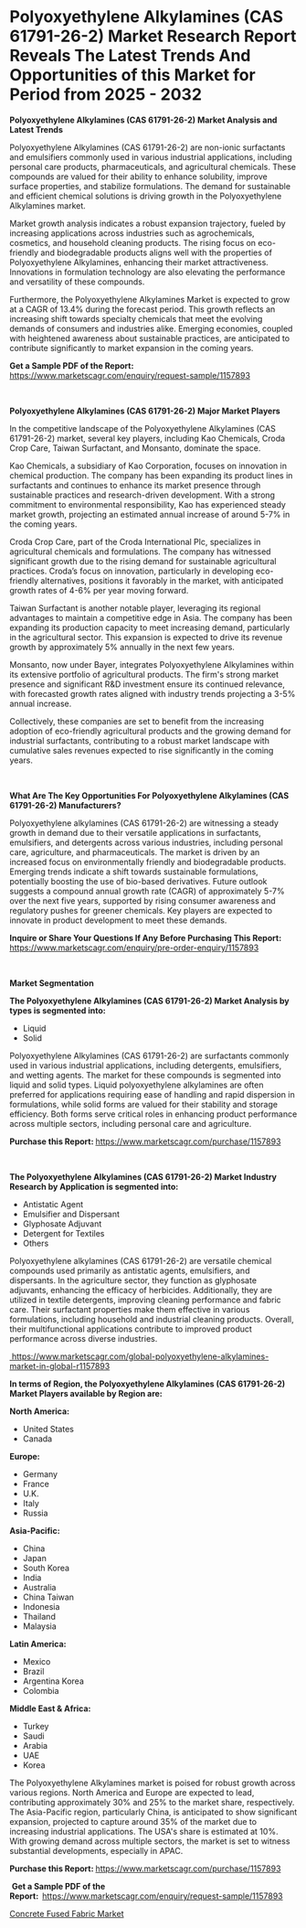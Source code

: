 <p><h1>Polyoxyethylene Alkylamines (CAS 61791-26-2) Market Research Report Reveals The Latest Trends And Opportunities of this Market for Period from 2025 - 2032</h1></p><p><strong>Polyoxyethylene Alkylamines (CAS 61791-26-2) Market Analysis and Latest Trends</strong></p>
<p><p>Polyoxyethylene Alkylamines (CAS 61791-26-2) are non-ionic surfactants and emulsifiers commonly used in various industrial applications, including personal care products, pharmaceuticals, and agricultural chemicals. These compounds are valued for their ability to enhance solubility, improve surface properties, and stabilize formulations. The demand for sustainable and efficient chemical solutions is driving growth in the Polyoxyethylene Alkylamines market.</p><p>Market growth analysis indicates a robust expansion trajectory, fueled by increasing applications across industries such as agrochemicals, cosmetics, and household cleaning products. The rising focus on eco-friendly and biodegradable products aligns well with the properties of Polyoxyethylene Alkylamines, enhancing their market attractiveness. Innovations in formulation technology are also elevating the performance and versatility of these compounds.</p><p>Furthermore, the Polyoxyethylene Alkylamines Market is expected to grow at a CAGR of 13.4% during the forecast period. This growth reflects an increasing shift towards specialty chemicals that meet the evolving demands of consumers and industries alike. Emerging economies, coupled with heightened awareness about sustainable practices, are anticipated to contribute significantly to market expansion in the coming years.</p></p>
<p><strong>Get a Sample PDF of the Report:&nbsp;</strong> <a href="https://www.marketscagr.com/enquiry/request-sample/1157893?utm_campaign=3098&utm_medium=2&utm_source=Github&utm_content=ia&utm_term=02042025&utm_id=polyoxyethylene-alkylamines-cas-61791-26-2">https://www.marketscagr.com/enquiry/request-sample/1157893</a></p>
<p>&nbsp;</p>
<p><strong>Polyoxyethylene Alkylamines (CAS 61791-26-2) Major Market Players</strong></p>
<p><p>In the competitive landscape of the Polyoxyethylene Alkylamines (CAS 61791-26-2) market, several key players, including Kao Chemicals, Croda Crop Care, Taiwan Surfactant, and Monsanto, dominate the space.</p><p>Kao Chemicals, a subsidiary of Kao Corporation, focuses on innovation in chemical production. The company has been expanding its product lines in surfactants and continues to enhance its market presence through sustainable practices and research-driven development. With a strong commitment to environmental responsibility, Kao has experienced steady market growth, projecting an estimated annual increase of around 5-7% in the coming years.</p><p>Croda Crop Care, part of the Croda International Plc, specializes in agricultural chemicals and formulations. The company has witnessed significant growth due to the rising demand for sustainable agricultural practices. Croda’s focus on innovation, particularly in developing eco-friendly alternatives, positions it favorably in the market, with anticipated growth rates of 4-6% per year moving forward.</p><p>Taiwan Surfactant is another notable player, leveraging its regional advantages to maintain a competitive edge in Asia. The company has been expanding its production capacity to meet increasing demand, particularly in the agricultural sector. This expansion is expected to drive its revenue growth by approximately 5% annually in the next few years.</p><p>Monsanto, now under Bayer, integrates Polyoxyethylene Alkylamines within its extensive portfolio of agricultural products. The firm's strong market presence and significant R&D investment ensure its continued relevance, with forecasted growth rates aligned with industry trends projecting a 3-5% annual increase.</p><p>Collectively, these companies are set to benefit from the increasing adoption of eco-friendly agricultural products and the growing demand for industrial surfactants, contributing to a robust market landscape with cumulative sales revenues expected to rise significantly in the coming years.</p></p>
<p>&nbsp;</p>
<p><strong>What Are The Key Opportunities For Polyoxyethylene Alkylamines (CAS 61791-26-2) Manufacturers?</strong></p>
<p><p>Polyoxyethylene alkylamines (CAS 61791-26-2) are witnessing a steady growth in demand due to their versatile applications in surfactants, emulsifiers, and detergents across various industries, including personal care, agriculture, and pharmaceuticals. The market is driven by an increased focus on environmentally friendly and biodegradable products. Emerging trends indicate a shift towards sustainable formulations, potentially boosting the use of bio-based derivatives. Future outlook suggests a compound annual growth rate (CAGR) of approximately 5-7% over the next five years, supported by rising consumer awareness and regulatory pushes for greener chemicals. Key players are expected to innovate in product development to meet these demands.</p></p>
<p><strong>Inquire or Share Your Questions If Any Before Purchasing This Report:</strong> <a href="https://www.marketscagr.com/enquiry/pre-order-enquiry/1157893?utm_campaign=3098&utm_medium=2&utm_source=Github&utm_content=ia&utm_term=02042025&utm_id=polyoxyethylene-alkylamines-cas-61791-26-2">https://www.marketscagr.com/enquiry/pre-order-enquiry/1157893</a></p>
<p>&nbsp;</p>
<p><strong>Market Segmentation</strong></p>
<p><strong>The Polyoxyethylene Alkylamines (CAS 61791-26-2) Market Analysis by types is segmented into:</strong></p>
<p><ul><li>Liquid</li><li>Solid</li></ul></p>
<p><p>Polyoxyethylene Alkylamines (CAS 61791-26-2) are surfactants commonly used in various industrial applications, including detergents, emulsifiers, and wetting agents. The market for these compounds is segmented into liquid and solid types. Liquid polyoxyethylene alkylamines are often preferred for applications requiring ease of handling and rapid dispersion in formulations, while solid forms are valued for their stability and storage efficiency. Both forms serve critical roles in enhancing product performance across multiple sectors, including personal care and agriculture.</p></p>
<p><strong>Purchase this Report:&nbsp;</strong><a href="https://www.marketscagr.com/purchase/1157893?utm_campaign=3098&utm_medium=2&utm_source=Github&utm_content=ia&utm_term=02042025&utm_id=polyoxyethylene-alkylamines-cas-61791-26-2">https://www.marketscagr.com/purchase/1157893</a></p>
<p>&nbsp;</p>
<p><strong>The Polyoxyethylene Alkylamines (CAS 61791-26-2) Market Industry Research by Application is segmented into:</strong></p>
<p><ul><li>Antistatic Agent</li><li>Emulsifier and Dispersant</li><li>Glyphosate Adjuvant</li><li>Detergent for Textiles</li><li>Others</li></ul></p>
<p><p>Polyoxyethylene alkylamines (CAS 61791-26-2) are versatile chemical compounds used primarily as antistatic agents, emulsifiers, and dispersants. In the agriculture sector, they function as glyphosate adjuvants, enhancing the efficacy of herbicides. Additionally, they are utilized in textile detergents, improving cleaning performance and fabric care. Their surfactant properties make them effective in various formulations, including household and industrial cleaning products. Overall, their multifunctional applications contribute to improved product performance across diverse industries.</p></p>
<p><a href="https://www.marketscagr.com/global-polyoxyethylene-alkylamines-market-in-global-r1157893?utm_campaign=3098&utm_medium=2&utm_source=Github&utm_content=ia&utm_term=02042025&utm_id=polyoxyethylene-alkylamines-cas-61791-26-2">&nbsp;https://www.marketscagr.com/global-polyoxyethylene-alkylamines-market-in-global-r1157893</a></p>
<p><strong>In terms of Region, the Polyoxyethylene Alkylamines (CAS 61791-26-2) Market Players available by Region are:</strong></p>
<p>
    <p> <strong> North America: </strong>
        <ul>
            <li>United States</li>
            <li>Canada</li>
        </ul>
        </p> 
    <p> <strong> Europe: </strong>
        <ul>
            <li>Germany</li>
            <li>France</li>
            <li>U.K.</li>
            <li>Italy</li>
            <li>Russia</li>
        </ul>
        </p> 
    <p> <strong> Asia-Pacific: </strong>
        <ul>
            <li>China</li>
            <li>Japan</li>
            <li>South Korea</li>
            <li>India</li>
            <li>Australia</li>
            <li>China Taiwan</li>
            <li>Indonesia</li>
            <li>Thailand</li>
            <li>Malaysia</li>
        </ul>
        </p> 
    <p> <strong> Latin America: </strong>
        <ul>
            <li>Mexico</li>
            <li>Brazil</li>
            <li>Argentina Korea</li>
            <li>Colombia</li>
        </ul>
        </p> 
    <p> <strong> Middle East & Africa: </strong>
        <ul>
            <li>Turkey</li>
            <li>Saudi</li>
            <li>Arabia</li>
            <li>UAE</li>
            <li>Korea</li>
        </ul>
    </p>
    </p>
<p><p>The Polyoxyethylene Alkylamines market is poised for robust growth across various regions. North America and Europe are expected to lead, contributing approximately 30% and 25% to the market share, respectively. The Asia-Pacific region, particularly China, is anticipated to show significant expansion, projected to capture around 35% of the market due to increasing industrial applications. The USA's share is estimated at 10%. With growing demand across multiple sectors, the market is set to witness substantial developments, especially in APAC.</p></p>
<p><strong>Purchase this Report: </strong><a href="https://www.marketscagr.com/purchase/1157893?utm_campaign=3098&utm_medium=2&utm_source=Github&utm_content=ia&utm_term=02042025&utm_id=polyoxyethylene-alkylamines-cas-61791-26-2">https://www.marketscagr.com/purchase/1157893</a></p>
<p>&nbsp;<strong>Get a Sample PDF of the Report:&nbsp;&nbsp;</strong><a href="https://www.marketscagr.com/enquiry/request-sample/1157893?utm_campaign=3098&utm_medium=2&utm_source=Github&utm_content=ia&utm_term=02042025&utm_id=polyoxyethylene-alkylamines-cas-61791-26-2">https://www.marketscagr.com/enquiry/request-sample/1157893</a></p>
<p><strong></strong></p>
<p><p><a href="https://github.com/krulicfidura/Market-Research-Report-List-1/blob/main/concrete-fused-fabric-market.md?utm_campaign=3098&utm_medium=2&utm_source=Github&utm_content=ia&utm_term=02042025&utm_id=polyoxyethylene-alkylamines-cas-61791-26-2">Concrete Fused Fabric Market</a></p></p>